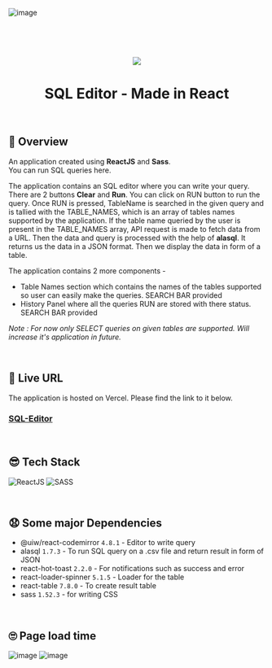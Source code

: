 
![image](https://user-images.githubusercontent.com/54144759/174669801-4c06e4a0-1e3c-48f7-8ea1-f2f0238dbf28.png)

<br>
<br>
<br>


<p align="center"><img src="https://rawcdn.githack.com/GaganpreetKaurKalsi/SQL-Editor/b8b9d4909166700cee91eaf4a5616117de4ccc17/src/assets/logo.png" /></p>

<h1 align="center">SQL Editor - Made in React</h1>

<br>

## 🧐 Overview
An application created using **ReactJS** and **Sass**.          
You can run SQL queries here.    

The application contains an SQL editor where you can write your query. There are 2 buttons **Clear** and **Run**. You can click on RUN button to run the query. Once RUN is pressed, TableName is searched in the given query and is tallied with the TABLE_NAMES, which is an array of tables names supported by the application. If the table name queried by the user is present in the TABLE_NAMES array, API request is made to fetch data from a URL. Then the data and query is processed with the help of **alasql**. It returns us the data in a JSON format. Then we display the data in form of a table.

The application contains 2 more components - 
- Table Names section which contains the names of the tables supported so user can easily make the queries. SEARCH BAR provided
- History Panel where all the queries RUN are stored with there status. SEARCH BAR provided



_Note : For now only SELECT queries on given tables are supported. Will increase it's application in future._


<br>

## 🥳 Live URL

The application is hosted on Vercel. Please find the link to it below.            
<h3><a href="https://sql-editor-react.vercel.app/sql-editor">SQL-Editor</a></h3>

<br>


## 😎 Tech Stack

![ReactJS](https://img.shields.io/badge/ReactJS-61DAFB?&style=for-the-badge&logo=react&logoColor=white&style=plastic)  ![SASS](https://img.shields.io/badge/SASS-hotpink.svg?style=for-the-badge&logo=SASS&logoColor=white&style=plastic)


<br>

## 😧 Some major Dependencies
- @uiw/react-codemirror ```4.8.1``` - Editor to write query
- alasql ```1.7.3``` - To run SQL query on a .csv file and return result in form of JSON
- react-hot-toast ```2.2.0``` - For notifications such as success and error
- react-loader-spinner ```5.1.5``` - Loader for the table
- react-table ```7.8.0``` - To create result table
- sass ```1.52.3``` - for writing CSS


<br>

## 🙄 Page load time
![image](https://user-images.githubusercontent.com/54144759/174952479-aee5ec55-ab9c-4776-9302-cb03872d0cb2.png)
![image](https://user-images.githubusercontent.com/54144759/174952547-3c8ac75b-50ea-40e8-ba62-35aede61386f.png)

